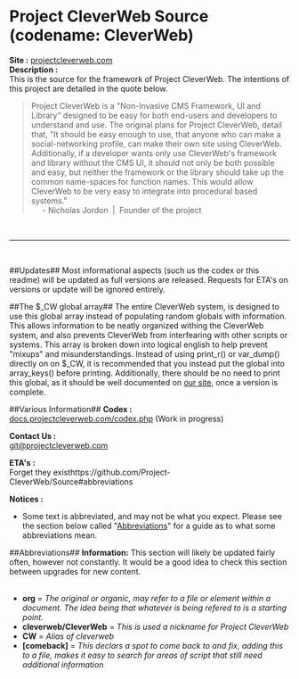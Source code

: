 # Project CleverWeb Source (codename: CleverWeb) #

**Site :** [projectcleverweb.com](http://projectcleverweb.com)  
**Description :**  
This is the source for the framework of Project CleverWeb. The intentions of this project are detailed in the quote below.
  
> Project CleverWeb is a "Non-Invasive CMS Framework, UI and Library" designed to be easy for both end-users and developers to understand and use. The original plans for Project CleverWeb, detail that, "It should be easy enough to use, that anyone who can make a social-networking profile, can make their own site using CleverWeb. Additionally, if a developer wants only use CleverWeb's framework and library without the CMS UI, it should not only be both possible and easy, but neither the framework or the library should take up the common name-spaces for function names. This would allow CleverWeb to be very easy to integrate into procedural based systems."  
> &nbsp;&nbsp;&nbsp;&nbsp;&nbsp;-&nbsp;Nicholas Jordon&nbsp;&nbsp;|&nbsp;&nbsp;Founder of the project

&nbsp;    

----------

&nbsp;    

##Updates##
Most informational aspects (such us the codex or this readme) will be updated as full versions are released. Requests for ETA's on versions or update will be ignored entirely.

##The $_CW global array##
The entire CleverWeb system, is designed to use this global array instead of populating random globals with information. This allows information to be neatly organized withing the CleverWeb system, and also prevents CleverWeb from interfearing with other scripts or systems. This array is broken down into logical english to help prevent "mixups" and misunderstandings. Instead of using print_r() or var_dump() directly on on $_CW, it is recommended that you instead put the global into array_keys() before printing. Additionally, there should be no need to print this global, as it should be well documented on [our site](http://projectcleverweb.com), once a version is complete.

##Various Information##
**Codex :**  
[docs.projectcleverweb.com/codex.php](http://docs.projectcleverweb.com/codex.php) (Work in progress)

**Contact Us :**  
git@projectcleverweb.com

**ETA's :**  
Forget they existhttps://github.com/Project-CleverWeb/Source#abbreviations

**Notices :**  
- Some text is abbreviated, and may not be what you expect. Please see the section below called "[Abbreviations](#abbreviations)" for a guide as to what some abbreviations mean.  


##Abbreviations##
**Information:** This section will likely be updated fairly often, however not constantly. It would be a good idea to check this section between upgrades for new content.
&nbsp;  
&nbsp;  
- **org** = *The original or organic, may refer to a file or element within a document. The idea being that whatever is being refered to is a starting point.*
- **cleverweb/CleverWeb** = *This is used a nickname for Project CleverWeb*  
- **CW** = *Alias of cleverweb*  
- **[comeback]** = *This declars a spot to come back to and fix, adding this to a file, makes it easy to search for areas of script that still need additional information*